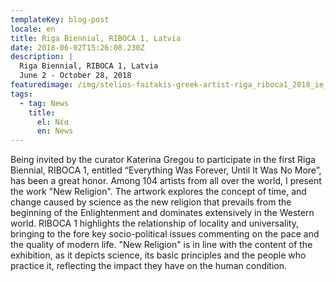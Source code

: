 ```yaml
---
templateKey: blog-post
locale: en
title: Riga Biennial, RIBOCA 1, Latvia
date: 2018-06-02T15:26:08.230Z
description: |
  Riga Biennial, RIBOCA 1, Latvia
  June 2 - October 28, 2018
featuredimage: /img/stelios-faitakis-greek-artist-riga_riboca1_2018_ie_left_part.jpg
tags:
  - tag: News
    title:
      el: Νέα
      en: News
---
```

Being invited by the curator Katerina Gregou to participate in the first Riga Biennial, RIBOCA 1, entitled “Everything Was Forever, Until It Was No More”, has been a great honor. Among 104 artists from all over the world, I present the work "New Religion". The artwork explores the concept of time, and change caused by science as the new religion that prevails from the beginning of the Enlightenment and dominates extensively in the Western world. RIBOCA 1 highlights the relationship of locality and universality, bringing to the fore key socio-political issues commenting on the pace and the quality of modern life. "New Religion" is in line with the content of the exhibition, as it depicts science, its basic principles and the people who practice it, reflecting the impact they have on the human condition.